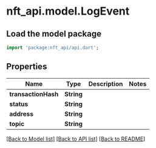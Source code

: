 # nft_api.model.LogEvent

## Load the model package
```dart
import 'package:nft_api/api.dart';
```

## Properties
Name | Type | Description | Notes
------------ | ------------- | ------------- | -------------
**transactionHash** | **String** |  | 
**status** | **String** |  | 
**address** | **String** |  | 
**topic** | **String** |  | 

[[Back to Model list]](../README.md#documentation-for-models) [[Back to API list]](../README.md#documentation-for-api-endpoints) [[Back to README]](../README.md)


